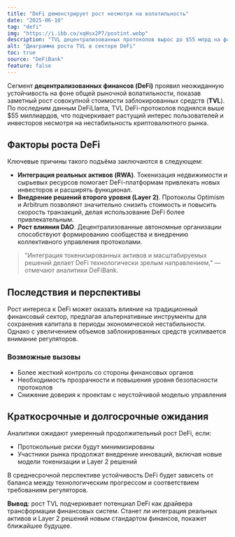 ```yaml
---
title: "DeFi демонстрирует рост несмотря на волатильность"
date: "2025-06-10"
tag: "defi"
img: "https://i.ibb.co/xqHsx2P7/postint.webp"
description: "TVL децентрализованных протоколов вырос до $55 млрд на фоне рыночных колебаний"
alt: "Диаграмма роста TVL в секторе DeFi"
toc: true
source: "DeFiBank"
feature: false
---
```


Сегмент **децентрализованных финансов (DeFi)** проявил неожиданную устойчивость на фоне общей рыночной волатильности, показав заметный рост совокупной стоимости заблокированных средств (**TVL**). По последним данным DeFiLlama, TVL DeFi-протоколов поднялся выше $55 миллиардов, что подчеркивает растущий интерес пользователей и инвесторов несмотря на нестабильность криптовалютного рынка.

## Факторы роста DeFi

Ключевые причины такого подъёма заключаются в следующем:

- **Интеграция реальных активов (RWA)**. Токенизация недвижимости и сырьевых ресурсов помогает DeFi-платформам привлекать новых инвесторов и расширять функционал.
- **Внедрение решений второго уровня (Layer 2)**. Протоколы Optimism и Arbitrum позволяют значительно снизить стоимость и повысить скорость транзакций, делая использование DeFi более привлекательным.
- **Рост влияния DAO**. Децентрализованные автономные организации способствуют формированию сообщества и внедрению коллективного управления протоколами.

> "Интеграция токенизированных активов и масштабируемых решений делает DeFi технологически зрелым направлением," — отмечают аналитики DeFiBank.

## Последствия и перспективы

Рост интереса к DeFi может оказать влияние на традиционный финансовый сектор, предлагая альтернативные инструменты для сохранения капитала в периоды экономической нестабильности. Однако с увеличением объемов заблокированных средств усиливается внимание регуляторов.

### Возможные вызовы

- Более жесткий контроль со стороны финансовых органов
- Необходимость прозрачности и повышения уровня безопасности протоколов
- Снижение доверия к проектам с неустойчивой моделью управления

## Краткосрочные и долгосрочные ожидания

Аналитики ожидают умеренный продолжительный рост DeFi, если:

- Протокольные риски будут минимизированы
- Участники рынка продолжат внедрение инноваций, включая новые модели токенизации и Layer 2 решений

В среднесрочной перспективе устойчивость DeFi будет зависеть от баланса между технологическим прогрессом и соответствием требованиям регуляторов.

**Вывод**: рост TVL подчеркивает потенциал DeFi как драйвера трансформации финансовых систем. Станет ли интеграция реальных активов и Layer 2 решений новым стандартом финансов, покажет ближайшее будущее.